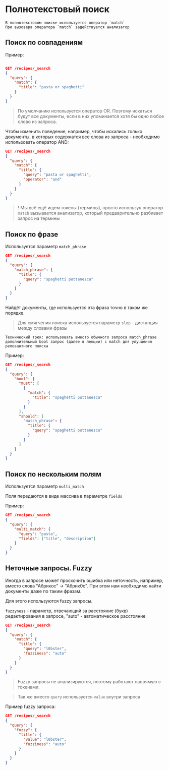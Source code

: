 # Полнотекстовый поиск

    В полнотекстовом поиске используется оператор `match`
    При вызовера оператора `match` задействуется анализатор

## Поиск по совпадениям

Пример:

```json

GET /recipes/_search
{
  "query": {
    "match": {
      "title": "pasta or spaghetti"
    }
  }
}
```

> По умолчанию используется оператор OR. 
> Поэтому искаться будут все документы, если в них упоминается хотя бы одно любое слово из запроса.


Чтобы изменить поведение, например, чтобы искались только документы, в которых содержатся все слова из запроса - 
необходимо использовать оператор AND:

```json
GET /recipes/_search
{
  "query": {
    "match": {
      "title": {
        "query": "pasta or spaghetti",
        "operator": "and"
      }
    }
  }
}
```

> ! Мы всё ещё ищем токены (термины), 
> просто используя оператор `match` вызывается анализатор, который предварительно разбивает запрос на термины

## Поиск по фразе

Используется параметр `match_phrase`

```json
GET /recipes/_search
{
  "query": {
    "match_phrase": {
      "title": {
        "query": "spaghetti puttanesca"
      }
    }
  }
}
```

Найдёт документы, где используется эта фраза точно в таком же порядке.

> Для смягчения поиска используется параметр `slop` - дистанция между словами фразы

    Технический трюк: использовать вместо обычного запроса match_phrase
    дополнительный bool запрос (далее в лекции) с match для улучшения релевантного поиска

Пример:
```json
GET /recipes/_search
{
  "query": {
    "bool": {
      "must": [
        {
          "match": {
            "title": "spaghetti puttanesca"
          }
        }
      ],
      "should": [
        "match_phrase": {
          "title": {
            "query": "spaghetti puttanesca"
          }
        }
      ]
    }
  }
}
```

## Поиск по нескольким полям

Используется параметр `multi_match`

Поля передаются в виде массива в параметре `fields`

Пример:

```json
GET /recipes/_search
{
  "query": {
    "multi_match": {
      "query": "pasta",
      "fields": ["title", "description"]
    }
  }
}
```

## Неточные запросы. Fuzzy

Иногда в запросе может проскочить ошибка или неточность, например, вместо слова "Абрикос" -> "Абрик0c".
При этом нам необходимо найти документы даже по таким фразам.

Для этого используются fuzzy запросы.

`fuzzyness` - параметр, отвечающий за расстояние (букв) редактирования в запросе, "auto" - автоматическое расстояние

```json
GET /recipes/_search
{
  "query": {
    "match": {
      "title": {
        "query": "l0bster",
        "fuzziness": "auto"
      }
    }
  }
}
```

>Fuzzy запросы не анализируются, поэтому работают напрямую с токенами.
 
> Так же вместо `query` используется `value` внутри запроса

Пример fuzzy запроса:

```json
GET /recipes/_search
{
  "query": {
    "fuzzy": {
      "title": {
        "value": "l0bster",
        "fuzziness": "auto"
      }
    }
  }
}
```

